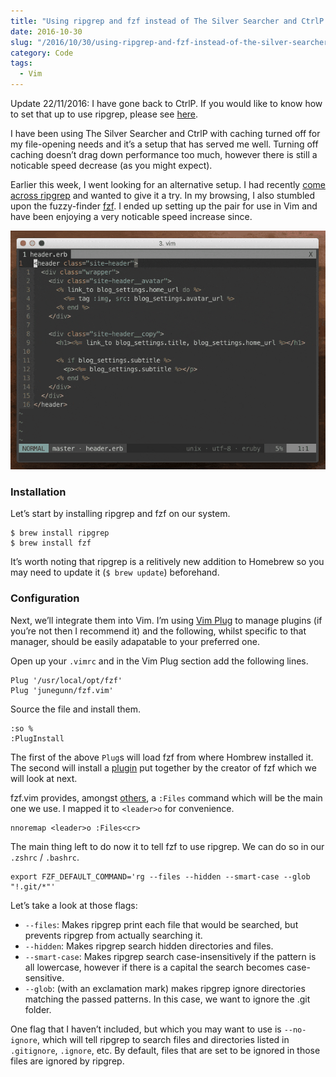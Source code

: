 ```yaml
---
title: "Using ripgrep and fzf instead of The Silver Searcher and CtrlP in Vim"
date: 2016-10-30
slug: "/2016/10/30/using-ripgrep-and-fzf-instead-of-the-silver-searcher-and-ctrlp-in-vim"
category: Code
tags:
  - Vim
---
```


Update 22/11/2016: I have gone back to CtrlP. If you would like to know how to set that up to use ripgrep, please see [here](http://elliotekj.com/2016/11/22/setup-ctrlp-to-use-ripgrep-in-vim/).

I have been using The Silver Searcher and CtrlP with caching turned off for my file-opening needs and it’s a setup that has served me well. Turning off caching doesn’t drag down performance too much, however there is still a noticable speed decrease (as you might expect).

Earlier this week, I went looking for an alternative setup. I had recently [come across ripgrep](http://blog.burntsushi.net/ripgrep/) and wanted to give it a try. In my browsing, I also stumbled upon the fuzzy-finder [fzf](https://github.com/junegunn/fzf). I ended up setting up the pair for use in Vim and have been enjoying a very noticable speed increase since.

![Searching for a file with fzf and ripgrep](/static/posts/using-ripgrep-and-fzf-instead-of-the-silver-searcher-and-ctrlp-in-vim/fzf.gif)

### Installation

Let’s start by installing ripgrep and fzf on our system.

```
$ brew install ripgrep
$ brew install fzf
```

It’s worth noting that ripgrep is a relitively new addition to Homebrew so you may need to update it (`$ brew update`) beforehand.

### Configuration

Next, we’ll integrate them into Vim. I’m using [Vim Plug](https://github.com/junegunn/vim-plug) to manage plugins (if you’re not then I recommend it) and the following, whilst specific to that manager, should be easily adapatable to your preferred one.

Open up your `.vimrc` and in the Vim Plug section add the following lines.

```vim
Plug '/usr/local/opt/fzf'
Plug 'junegunn/fzf.vim'
```

Source the file and install them.

```vim
:so %
:PlugInstall
```

The first of the above `Plug`s will load fzf from where Hombrew installed it. The second will install a [plugin](https://github.com/junegunn/fzf.vim) put together by the creator of fzf which we will look at next.

fzf.vim provides, amongst [others](https://github.com/junegunn/fzf.vim#commands), a `:Files` command which will be the main one we use. I mapped it to `<leader>o` for convenience.

```vim
nnoremap <leader>o :Files<cr>
```

The main thing left to do now it to tell fzf to use ripgrep. We can do so in our `.zshrc` / `.bashrc`.

```
export FZF_DEFAULT_COMMAND='rg --files --hidden --smart-case --glob "!.git/*"'
```

Let’s take a look at those flags:

- `--files`: Makes ripgrep print each file that would be searched, but prevents ripgrep from actually searching it.
- `--hidden`: Makes ripgrep search hidden directories and files.
- `--smart-case`: Makes ripgrep search case-insensitively if the pattern is all lowercase, however if there is a capital the search becomes case-sensitive.
- `--glob`: (with an exclamation mark) makes ripgrep ignore directories matching the passed patterns. In this case, we want to ignore the .git folder.

One flag that I haven’t included, but which you may want to use is `--no-ignore`, which will tell ripgrep to search files and directories listed in `.gitignore`, `.ignore`, etc. By default, files that are set to be ignored in those files are ignored by ripgrep.

